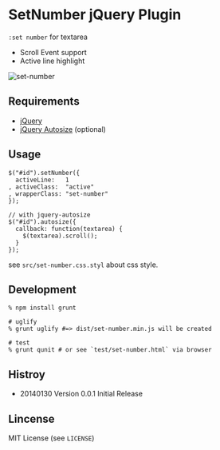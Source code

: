 # SetNumber jQuery Plugin

`:set number` for textarea

* Scroll Event support
* Active line highlight

![set-number](https://raw.github.com/grauwoelfchen/set-number/master/img/set-number-js.png)


## Requirements

* [jQuery](https://github.com/jquery/jquery)
* [jQuery Autosize](https://github.com/jackmoore/autosize) (optional)


## Usage

```
$("#id").setNumber({
  activeLine:   1
, activeClass:  "active"
, wrapperClass: "set-number"
});
```

```
// with jquery-autosize
$("#id").autosize({
  callback: function(textarea) {
    $(textarea).scroll();
  }
});
```

see `src/set-number.css.styl` about css style.


## Development

```
% npm install grunt

# uglify
% grunt uglify #=> dist/set-number.min.js will be created

# test
% grunt qunit # or see `test/set-number.html` via browser
```

## Histroy

* 20140130 Version 0.0.1 Initial Release


## Lincense

MIT License (see `LICENSE`)
